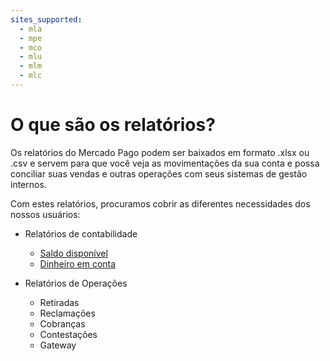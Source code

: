 ```yaml
---
sites_supported:
  - mla
  - mpe
  - mco
  - mlu
  - mlm
  - mlc
---
```


# O que são os relatórios?

Os relatórios do Mercado Pago podem ser baixados em formato .xlsx ou .csv e servem para que você veja as movimentações da sua conta e possa conciliar suas vendas e outras operações com seus sistemas de gestão internos.

Com estes relatórios, procuramos cobrir as diferentes necessidades dos nossos usuários:

* Relatórios de contabilidade
    + [Saldo disponível](https://www.mercadopago.com.ar/developers/pt/guides/reports/available-money/introduction/)
    + [Dinheiro em conta](https://www.mercadopago.com.ar/developers/pt/guides/reports/account-money/introduction/)

* Relatórios de Operações
    + Retiradas
    + Reclamações
    + Cobranças
    + Contestações
    + Gateway

